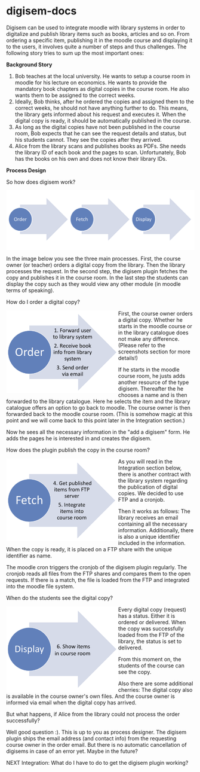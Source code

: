 digisem-docs
============

<p>
Digisem can be used to integrate moodle with library systems in order to digitalize and publish library items such as books, articles and so on. From ordering a specific item, publishing it in the moodle course and displaying it to the users, it involves quite a number of steps and thus challenges. The following story tries to sum up the most important ones:
</p>

<p><strong>Background Story</strong></p>
<ol>
<li>Bob teaches at the local university. He wants to setup a course room in moodle for his lecture on economics. He wants to provide the mandatory book chapters as digital copies in the course room. He also wants them to be assigned to the correct weeks. </li>
<li>Ideally, Bob thinks, after he ordered the copies and assigned them to the correct weeks, he should not have anything further to do. This means, the library gets informed about his request and executes it. When the digital copy is ready, it should be automatically published in the course. </li>
<li>As long as the digital copies have not been published in the course room, Bob expects that he can see the request details and status, but his students cannot. They see the copies after they arrived. </li>
<li>Alice from the library scans and publishes books as PDFs. She needs the library ID of each book and the pages to scan. Unfortunately, Bob has the books on his own and does not know their library IDs. </li>
</ol>

<p><strong>Process Design</strong></p>
<p>So how does digisem work? </p>
<img src="imgs/digisem-process.png" width=800 align="top" />
<p>In the image below you see the three main processes. First, the course owner (or teacher) orders a digital copy from the library. Then the library processes the request. In the second step, the digisem plugin fetches the copy and publishes it in the course room. In the last step the students can display the copy such as they would view any other module (in moodle terms of speaking). </p>
<p>How do I order a digital copy? </p>
<img src="imgs/digisem-order.png" width=300 align="left" />
<p>First, the course owner orders a digital copy. Whether he starts in the moodle course or in the library catalogue does not make any difference. (Please refer to the screenshots section for more details!)</p>
<p>If he starts in the moodle course room, he justs adds another resource of the type digisem. Thereafter the he chooses a name and is then forwarded to the library catalogue. Here he selects the item and the library catalogue offers an option to go back to moodle. The course owner is then forwarded back to the moodle course room. (This is somehow magic at this point and we will come back to this point later in the Integration section.)</li>
<p>Now he sees all the necessary information in the "add a digisem" form. He adds the pages he is interested in and creates the digisem. </p>
<p>How does the plugin publish the copy in the course room? </p>
<img src="imgs/digisem-fetch.png" width=300 align="left" />
<p>As you will read in the Integration section below, there is another contract with the library system regarding the publication of digital copies. We decided to use FTP and a cronjob. </p>
<p>Then it works as follows: The library receives an email containing all the necessary information. Additionally, there is also a unique identifier included in the information. When the copy is ready, it is placed on a FTP share with the unique identifier as name. </p>
<p>The moodle cron triggers the cronjob of the digisem plugin regularly. The cronjob reads all files from the FTP shares and compares them to the open requests. If there is a match, the file is loaded from the FTP and integrated into the moodle file system. </p>
<p>When do the students see the digital copy? </p>
<img src="imgs/digisem-display.png" width=300 align="left" />
<p>Every digital copy (request) has a status. Either it is ordered or delivered. When the copy was successfully loaded from the FTP of the library, the status is set to delivered. </p>
<p>From this moment on, the students of the course can see the copy. </p>
<p>Also there are some additional cherries: The digital copy also is available in the course owner's own files. And the course owner is informed via email when the digital copy has arrived. </p>
<p>But what happens, if Alice from the library could not process the order successfully?</p>
<p>Well good question :). This is up to you as process designer. The digisem plugin ships the email address (and contact info) from the requesting course owner in the order email. But there is no automatic cancellation of digisems in case of an error yet. Maybe in the future? </p>
<p>NEXT Integration: What do I have to do to get the digisem plugin working?</p>
